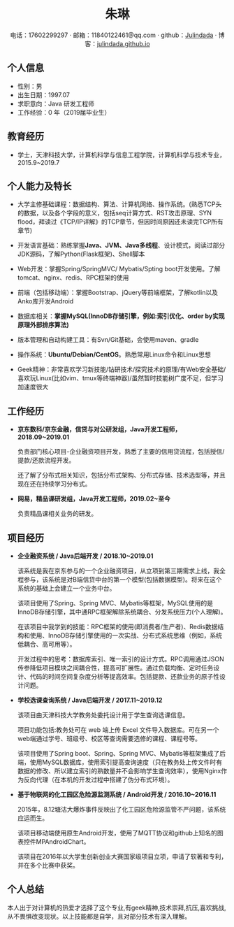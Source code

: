  <div align="center">
     <h1>朱琳</h1>
     <div>
     电话：17602299297&nbsp;·&nbsp;邮箱：11840122461@qq.com&nbsp;·&nbsp;github：<a href="https://github.com/Julindada">Julindada</a>&nbsp;·&nbsp;博客：<a href="https://julindada.github.io/">julindada.github.io</a>
     </div>
 </div>


## 个人信息

 - 性别：男
 - 出生日期：1997.07
 - 求职意向：Java 研发工程师
 - 工作经验：0 年（2019届毕业生）

## 教育经历

- 学士，天津科技大学，计算机科学与信息工程学院，计算机科学与技术专业，2015.9~2019.7

## 个人能力及特长

- 大学主修基础课程：数据结构、算法、计算机网络、操作系统。(熟悉TCP头的数据，以及各个字段的意义，包括seq计算方式、RST攻击原理、SYN flood，拜读过《TCP/IP详解》的TCP章节，但因时间原因还未读完TCP所有章节)

- 开发语言基础：熟练掌握**Java、JVM、Java多线程**、设计模式，阅读过部分JDK源码，了解Python(Flask框架)、Shell脚本

- Web开发：掌握Spring/SpringMVC/ Mybatis/Spting boot开发使用。了解tomcat、nginx、redis、RPC框架的使用

- 前端（包括移动端）：掌握Bootstrap、jQuery等前端框架，了解kotlin以及Anko库开发Android

- 数据库相关：**掌握MySQL(InnoDB存储引擎，例如:索引优化、order by实现原理外部排序算法)**

- 版本管理和自动构建工具：有Svn/Git基础，会使用maven、gradle

- 操作系统：**Ubuntu/Debian/CentOS**。熟悉常用Linux命令和Linux思想

- Geek精神：非常喜欢学习新技能/钻研技术/探究技术的原理/有Web安全基础/喜欢玩Linux(比如vim、tmux等终端神器)/虽然暂时技能树广度不足，但学习加速度很大 

## 工作经历

- **京东数科/京东金融，信贷与对公研发组，Java开发工程师，2018.09~2019.01**

  负责部门核心项目-企业融资项目开发，熟悉了主要的信用贷流程，包括授信/提款/还款流程开发。
  
  还了解了分布式相关知识，包括分布式架构、分布式存储、技术选型等，并且现在还在持续学习分布式。
  
- **网易，精品课研发组，Java开发工程师，2019.02~至今**

  负责精品课相关业务的研发。

## 项目经历

- **企业融资系统	/	Java后端开发	/	2018.10~2019.01**

	该系统是我在京东参与的一个企业融资项目，从立项到第三期需求上线，我全程参与，该系统是对B端信贷中台的第一个模型(包括数据模型)。将来在这个系统的基础上会建立一个业务中台。
	
	该项目使用了Spring、Spring MVC、Mybatis等框架，MySQL使用的是InnoDB存储引擎，其中通RPC框架解除系统耦合、分发系统压力(个人理解)。
	
	在该项目中我学到的技能：RPC框架的使用(即消费者/生产者)、Redis数据结构和使用、InnoDB存储引擎使用的一次实战、分布式系统思维（例如，系统低耦合、高可用等）。
	
	开发过程中的思考：数据库索引、唯一索引的设计方式。RPC调用通过JSON传参降低项目模块之间耦合性，提高可扩展性。通过负载均衡、定时任务设计、代码的时间空间复杂度分析等提高效率。包括提款、还款业务的原子性设计问题。
	
- **学校选课查询系统	/	Java后端开发	/	2017.11~2019.12**
	
	该项目由天津科技大学教务处委托设计用于学生查询选课信息。
	
	项目功能包括:教务处可在 web 端上传 Excel 文件导入数据库。可在另一个web端通过学号、班级号、校区等查询需要选修的课程、课程号等。

	该项目使用了Spring boot、Spring、Spring MVC、Mybatis等框架集成了后端，使用MySQL数据库，使用索引提高查询速度（只在教务处上传文件时有数据的修改、所以建立索引的熟数量并不会影响学生查询效率），使用Nginx作为反向代理（在本机的开发过程中搭建了伪分布式环境）。

- **基于物联网的化工园区危险源监测系统	/	Android开发		/	2016.10~2016.11** 

	2015年，8.12塘沽大爆炸事件反映出了化工园区危险源监管不严问题，该系统应运而生。
	
	该项目移动端使用原生Android开发，使用了MQTT协议和github上知名的图表控件MPAndroidChart。
	
	该项目在2016年以大学生创新创业大赛国家级项目立项，申请了软著和专利，并在多个比赛中获奖。

## 个人总结

本人出于对计算机的热爱才选择了这个专业,有geek精神,技术崇拜,抗压,喜欢挑战,从不畏惧改变现状。以上技能都是自学，且对部分技术有深入理解。
